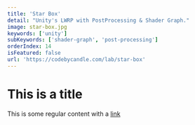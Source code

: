 ```yaml
---
title: 'Star Box'
detail: "Unity's LWRP with PostProcessing & Shader Graph."
image: star-box.jpg
keywords: ['unity']
subKeywords: ['shader-graph', 'post-processing']
orderIndex: 14
isFeatured: false
url: 'https://codebycandle.com/lab/star-box'
---
```


# This is a title

This is some regular content with a [link](https://google.com)